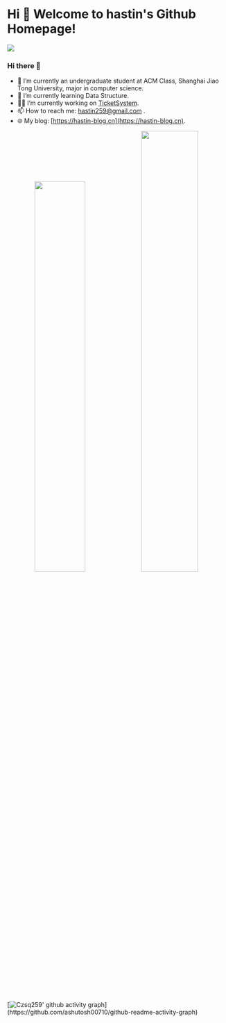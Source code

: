 # Hi 🎉 Welcome to hastin's Github Homepage!

<img src="https://readme-typing-svg.herokuapp.com/?lines=Welcome,%20visitor!;Hello%20Github%20World!&font=Roboto" />

### Hi there 👋

- 🔭 I’m currently an undergraduate student at ACM Class, Shanghai Jiao Tong University, major in computer science.
- 🌱 I’m currently learning Data Structure.
- 👨‍💻 I’m currently working on [TicketSystem](https://github.com/zsq259/TicketSystem).
- 📫 How to reach me: hastin259@gmail.com .
- 🌐 My blog: [https://hastin-blog.cn](https://hastin-blog.cn).

<p align="center"> 
  <img width="48%" src="https://github-readme-stats.vercel.app/api?username=zsq259&show_icons=true&theme=dark" />
  <img width="51%" src="https://github-readme-streak-stats.herokuapp.com/?user=zsq259&theme=dark" />
</p>

[![Czsq259' github activity graph](https://github-readme-activity-graph.cyclic.app/graph?username=zsq259&bg_color=000000&color=FFFFFF&line=1cadfb&point=1cadfb&area=true&hide_border=true")](https://github.com/ashutosh00710/github-readme-activity-graph)
